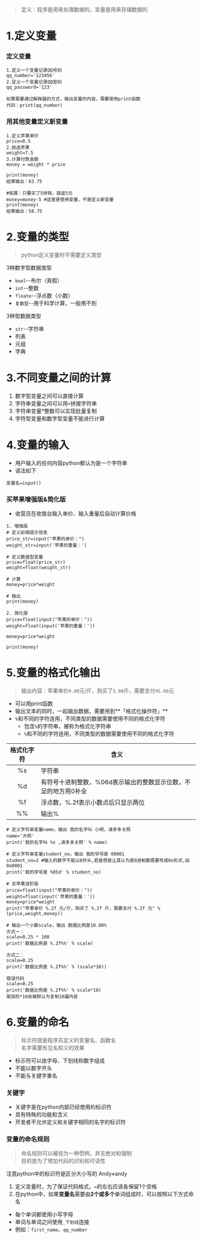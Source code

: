 > 定义：程序是用来处理数据的，变量是用来存储数据的

# 1.定义变量

### 定义变量

```
1.定义一个变量记录QQ号码
qq_number='123456'
2.定义一个变量记录QQ密码
qq_password='123'

如果需要通过解释器的方式，输出变量的内容，需要使用print函数
代码：print(qq_number)
```

### 用其他变量定义新变量

```
1.定义苹果单价
price=8.5
2.挑选苹果
weight=7.5
3.计算付款金额
money = weight * price

print(money)
结果输出：63.75

#拓展：只要买了5块钱，就返5元
money=money-5 #这里是使用变量，不是定义新变量
print(money)
结果输出：58.75
```

# 2.变量的类型

> python定义变量时不需要定义类型

3种数字型数据类型
* `bool`--布尔（真假）
* `int`--整数
* `floate`--浮点数（小数）
* `复数型`--用于科学计算，一般用不到

3种型数据类型
* `str`--字符串
* 列表
* 元组
* 字典

# 3.不同变量之间的计算

1) 数字型变量之间可以直接计算
2) 字符串变量之间可以用`+`拼接字符串
3) 字符串变量*整数可以实现批量复制
4) 字符型变量和数字型变量不能进行计算

# 4.变量的输入

* 用户输入的任何内容python都认为是一个字符串
* 语法如下
```
变量名=input()
```

### 买苹果增强版&简化版

* 收营员在收银台输入单价、输入重量后自动计算价格

```
1. 增强版
# 定义前端提示信息
price_str=input("苹果的单价：")
weight_str=input('苹果的重量：')

# 定义数值型变量
price=float(price_str)
weight=float(weight_str)

# 计算
money=price*weight

# 输出
print(money)

2. 简化版
price=float(input("苹果的单价："))
weight=float(input('苹果的重量：'))

money=price*weight

print(money)
```

# 5.变量的格式化输出

> 输出内容：苹果单价`9.00`元/斤，购买了`5.00`斤，需要支付`45.00`元

* 可以用print函数
* 输出文本的同时，一起输出数据，需要用到**「格式化操作符」**
* `%`和不同的字符连用，不同类型的数据需要使用不同的格式化字符
  * 包含`%`的字符串，被称为格式化字符串
  * `%`和不同的字符连用，不同类型的数据需要使用不同的格式化字符

|格式化字符|含义|
|:---:|---|
|%s|字符串|
|%d|有符号十进制整数，%06d表示输出的整数显示位数，不足的地方用0补全|
|%f|浮点数，%.2f表示小数点后只显示两位|
|%%|输出%|

```
# 定义字符串变量name，输出 我的名字叫 小明，请多多关照
name='大明'
print('我的名字叫 %s ,请多多关照' % name)

# 定义字符串变量student_no，输出 我的学号是 00001
student_no=2 #输入的数字不能以0开头,若是想是让其认为是8进制数需要写成0o形式,如0o0001
print('我的学号是 %05d' % student_no)

# 买苹果进阶版
price=float(input("苹果的单价："))
weight=float(input('苹果的重量：'))
money=price*weight
print("苹果单价 %.2f 元/斤，购买了 %.2f 斤，需要支付 %.2f 元" %(price,weight,money))

# 输出一个小数scale，输出 数据比例是10.00%
方式一：
scale=0.25 * 100
print('数据比例是 %.2f%%' % scale)

方式二：
scale=0.25
print('数据比例是 %.2f%%' % (scale*10))

错误代码
scale=0.25
print('数据比例是 %.2f%%' % scale*10)
尾部的*10会被默认为复制10遍内容
```

# 6.变量的命名

> 标示符就是程序员定义的变量名、函数名
> <br>名字需要有见名知义的效果 </br>

* 标示符可以由字母、下划线和数字组成
* 不能以数字开头
* 不能与关键字重名

### 关键字
* 关键字是在python内部已经使用的标识符
* 具有特殊的功能和含义
* 开发者不允许定义和关键字相同的名字的标识符

### 变量的命名规则
> 命名规则可以被视为一种惯例，并无绝对和强制
> <br>目的是为了增加代码的识别和可读性</br>

注意python中的标识符是区分大小写的
Andy≠andy

1. 定义变量时，为了保证代码格式，`=`的左右应该各保留1个空格
2. 在python中，如果**变量名**需要由**2个或多个**单词组成时，可以按照以下方式命名
 * 每个单词都使用小写字母
 * 单词与单词之间使用`_下划线`连接
 * 例如：`first_name`、`qq_number`
 
